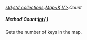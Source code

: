 _[std](../../modules/std/std-module.md):[std.collections](../../modules/std/std-collections.md).[Map<K,V>](../../modules/std/std-collections-map.md).Count_
##### Method Count:[Int](../../modules/wonkey/wonkey-types-int.md)(  )
Gets the number of keys in the map.
